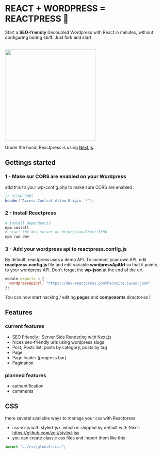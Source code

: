 # REACT + WORDPRESS = REACTPRESS 💛

Start a **SEO-friendly** Decoupled Wordpress with React in minutes, without configuring boring stuff. Just fork and start. <br /><br />

<img width="300" src="https://raw.githubusercontent.com/nyl-auster/reactpress/master/images/hipprogriffe.png" />

Under the hood, Reactpress is using [Next.js](https://github.com/zeit/next.js/).

## Gettings started

### 1 - Make sur CORS are enabled on your Wordpress

add this to your wp-config.php to make sure CORS are enabled :

```php
// allow CORS
header("Access-Control-Allow-Origin: *");
```

### 2 - Install Reactpress

```sh
# install dependencis
npm install
# start the dev server on http://localhost:3000
npm run dev
```

### 3 - Add your wordpress api to reactpress.config.js


By default, reactpress uses a demo API. To connect your own API, edit **reactpress.config.js** file and edit variable **wordpressApiUrl** so that it points to your wordpress API. Don't forget the **wp-json** at the end of the url.

```js
module.exports = {
  wordpressApiUrl: "https://dev-reactpress.pantheonsite.io/wp-json"
};
```

You can now start hacking / editing **pages** and **components** directories ! 

## Features

### current features

- SEO Friendly : Server Side Rendering with Next.js
- Nices seo-friendly urls using wordpress slugs
- Post, Posts list, posts by category, posts by tag
- Page
- Page loader (progress bar)
- Pagination

### planned features

- authentification
- comments

## CSS

there several available ways to manage your css with Reactpress

- css-in-js with styled-jsx, which is shipped by default with Next : https://github.com/zeit/styled-jsx
- you can create classic css files and import them like this :

```js
import "../css/globals.css";
```
